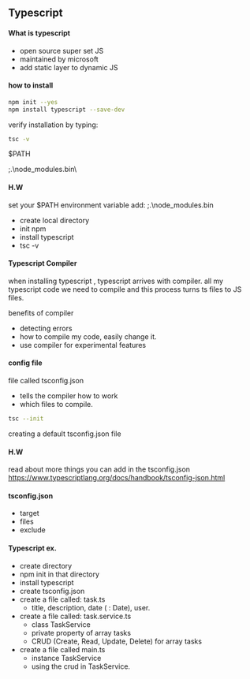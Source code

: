 
## Typescript

#### What is typescript
- open source super set JS
- maintained by microsoft
- add static layer to dynamic JS

#### how to install

```bash
npm init --yes
npm install typescript --save-dev
```

verify installation by typing:

```bash
tsc -v
```

$PATH

;.\node_modules\.bin\

#### H.W

set your $PATH environment variable add: 
;.\node_modules\.bin

- create local directory
- init npm
- install typescript
- tsc -v

#### Typescript Compiler

when installing typescript , typescript arrives with compiler. 
all my typescript code we need to compile and this process turns ts files
to JS files.

benefits of compiler
- detecting errors
- how to compile my code, easily change it.
- use compiler for experimental features

#### config file

file called tsconfig.json
- tells the compiler how to work
- which files to compile.

```bash
tsc --init
```

creating a default tsconfig.json file

#### H.W

read about more things you can add in the tsconfig.json
https://www.typescriptlang.org/docs/handbook/tsconfig-json.html

#### tsconfig.json

- target
- files
- exclude

#### Typescript ex.

- create directory
- npm init in that directory
- install typescript
- create tsconfig.json
- create a file called: task.ts
    - title, description, date ( : Date), user.
- create a file called: task.service.ts
    - class TaskService
    - private property of array tasks
    - CRUD (Create, Read, Update, Delete) for array tasks
- create a file called main.ts
    - instance TaskService
    - using the crud in TaskService.
    
    

